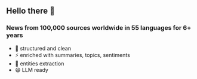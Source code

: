 ## Hello there 👋

### News from 100,000 sources worldwide in 55 languages for 6+ years
- 🧠 structured and clean
- ⚡️ enriched with summaries, topics, sentiments
- 🔭 entities extraction
- 😄 LLM ready
